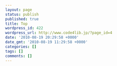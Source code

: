 ```yaml
---
layout: page
status: publish
published: true
title: Top
wordpress_id: 422
wordpress_url: http://www.code4lib.jp/?page_id=4
date: '2010-08-19 20:29:58 +0000'
date_gmt: '2010-08-19 11:29:58 +0000'
categories: []
tags: []
comments: []
---
```



